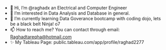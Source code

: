 - 👋 Hi, I’m @raghadx an Electrical and Computer Engineer
- 👀 I’m interested in Data Analysis and Database in general.
- 🌱 I’m currently learning Data Goverance bootcamp with coding dojo, lets be a black belt Ninja! o7
- 📫 How to reach me? You can contact through email: Raghadtareqha@hotmail.com
- ✨ My Tableau Page: public.tableau.com/app/profile/raghad2277 

<!---
raghadx/raghadx is a ✨ special ✨ repository because its `README.md` (this file) appears on your GitHub profile.
You can click the Preview link to take a look at your changes.
--->
